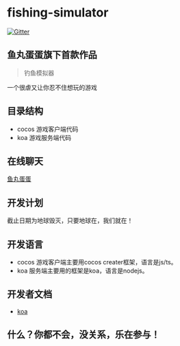 # fishing-simulator

[![Gitter](https://badges.gitter.im/鱼丸蛋蛋/fish.svg)](https://gitter.im/鱼丸蛋蛋/fish?utm_source=badge&utm_medium=badge&utm_campaign=pr-badge)

## 鱼丸蛋蛋旗下首款作品

> 钓鱼模拟器

一个很虐又让你忍不住想玩的游戏

## 目录结构

- cocos 游戏客户端代码
- koa 游戏服务端代码

## 在线聊天

[鱼丸蛋蛋](https://gitter.im/鱼丸蛋蛋/fish?utm_source=share-link&utm_medium=link&utm_campaign=share-link)

## 开发计划

截止日期为地球毁灭，只要地球在，我们就在！

## 开发语言

- cocos 游戏客户端主要用cocos creater框架，语言是js/ts。
- koa 服务端主要用的框架是koa，语言是nodejs。

## 开发者文档

- [koa](./koa/README.md)

## 什么？你都不会，没关系，乐在参与！

